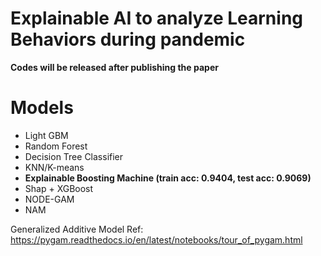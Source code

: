 # Explainable AI to analyze Learning Behaviors during pandemic

**Codes will be released after publishing the paper**

# Models

- Light GBM
- Random Forest
- Decision Tree Classifier
- KNN/K-means
- **Explainable Boosting Machine (train acc: 0.9404, test acc: 0.9069)**
- Shap + XGBoost
- NODE-GAM
- NAM

Generalized Additive Model Ref:
https://pygam.readthedocs.io/en/latest/notebooks/tour_of_pygam.html
